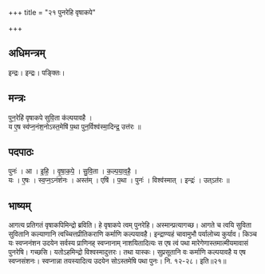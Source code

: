 +++
title = "२१ पुनरेहि वृषाकपे"

+++
## अधिमन्त्रम्
इन्द्रः। इन्द्रः। पङ्क्तिः।

## मन्त्रः
पुन॒रेहि॑ वृषाकपे सुवि॒ता क॑ल्पयावहै ।  
य ए॒ष स्व॑प्न॒नंश॒नोऽस्त॒मेषि॑ प॒था पुन॒र्विश्व॑स्मा॒दिन्द्र॒ उत्त॑रः ॥

## पदपाठः
पुनः॑ । आ । इ॒हि॒ । वृ॒षा॒क॒पे॒ । सु॒वि॒ता । क॒ल्प॒या॒व॒है॒ ।  
यः । ए॒षः । स्व॒प्न॒ऽनंश॑नः । अस्त॑म् । एषि॑ । प॒था । पुनः॑ । विश्व॑स्मात् । इन्द्रः॑ । उत्ऽत॑रः ॥

## भाष्यम्
आगत्य प्रतिगतं वृषाकपिमिन्द्रो ब्रविति। हे वृषाकपे त्वम् पुनरेहि। अस्मान्प्रत्यागच्छ। आगते च त्वयि सुविता सुवितानि कल्याणानि त्वच्चित्तप्रीतिकराणि कर्माणि कल्पयावहै। इन्द्राण्यहं चावामुभौ पर्यालोच्य कुर्याव। किञ्च यः स्वप्ननंशन उदयेन सर्वस्य प्राणिनह् स्वप्नानाम् नाशयितादित्यः स एष त्वं पथा मारेगेणास्तमात्मीयमावासं पुनरेषि। गच्छसि। यतोऽहमिन्द्रो विश्वस्मादुत्तरः। तथा यास्कः। सुप्रसूतानि वः कर्माणि कल्पयावहै य एष स्वप्नसंशनः। स्वप्नान्ना तयस्यादित्य उदयेन सोऽस्तमेषि पथा पुनः। नि. १२-२८। इति॥२१॥